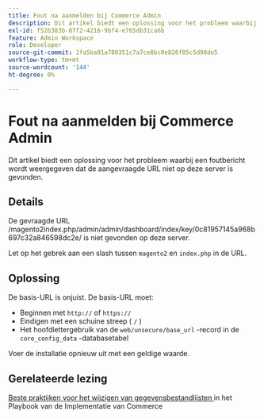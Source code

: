 ```yaml
---
title: Fout na aanmelden bij Commerce Admin
description: Dit artikel biedt een oplossing voor het probleem waarbij een foutbericht wordt weergegeven dat de aangevraagde URL niet op deze server is gevonden.
exl-id: f52b383b-87f2-4216-9bf4-e765db31ca6b
feature: Admin Workspace
role: Developer
source-git-commit: 1fa5ba91a788351c7a7ce8bc0e826f05c5d98de5
workflow-type: tm+mt
source-wordcount: '144'
ht-degree: 0%

---
```


# Fout na aanmelden bij Commerce Admin

Dit artikel biedt een oplossing voor het probleem waarbij een foutbericht wordt weergegeven dat de aangevraagde URL niet op deze server is gevonden.

## Details

De gevraagde URL /magento2index.php/admin/admin/dashboard/index/key/0c81957145a968b697c32a846598dc2e/ is niet gevonden op deze server.

Let op het gebrek aan een slash tussen `magento2` en `index.php` in de URL.

## Oplossing

De basis-URL is onjuist. De basis-URL moet:

* Beginnen met `http://` of `https://`
* Eindigen met een schuine streep ( `/` )
* Het hoofdlettergebruik van de `web/unsecure/base_url` -record in de `core_config_data` -databasetabel

Voer de installatie opnieuw uit met een geldige waarde.

## Gerelateerde lezing

[ Beste praktijken voor het wijzigen van gegevensbestandlijsten ](https://experienceleague.adobe.com/nl/docs/commerce-operations/implementation-playbook/best-practices/development/modifying-core-and-third-party-tables#why-adobe-recommends-avoiding-modifications) in het Playbook van de Implementatie van Commerce
